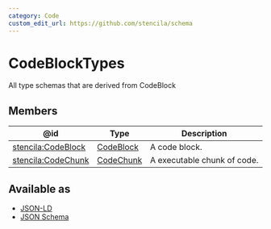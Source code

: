 ```yaml
---
category: Code
custom_edit_url: https://github.com/stencila/schema
---
```


# CodeBlockTypes

All type schemas that are derived from CodeBlock

## Members

| @id                                                             | Type                      | Description                 |
| --------------------------------------------------------------- | ------------------------- | --------------------------- |
| [stencila:CodeBlock](https://schema.stenci.la/CodeBlock.jsonld) | [CodeBlock](CodeBlock.md) | A code block.               |
| [stencila:CodeChunk](https://schema.stenci.la/CodeChunk.jsonld) | [CodeChunk](CodeChunk.md) | A executable chunk of code. |

## Available as

-   [JSON-LD](https://schema.stenci.la/stencila.jsonld)
-   [JSON Schema](https://schema.stenci.la/v1/CodeBlockTypes.schema.json)
